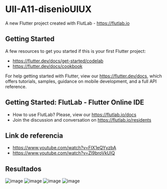 # UII-A11-disenioUIUX

A new Flutter project created with FlutLab - https://flutlab.io

## Getting Started

A few resources to get you started if this is your first Flutter project:

- https://flutter.dev/docs/get-started/codelab
- https://flutter.dev/docs/cookbook

For help getting started with Flutter, view our
https://flutter.dev/docs, which offers tutorials,
samples, guidance on mobile development, and a full API reference.

## Getting Started: FlutLab - Flutter Online IDE

- How to use FlutLab? Please, view our https://flutlab.io/docs
- Join the discussion and conversation on https://flutlab.io/residents

## Link de referencia
- https://www.youtube.com/watch?v=FIX1eQYyzbA
- https://www.youtube.com/watch?v=Zl9broVkUIQ

## Resultados
![image](https://github.com/GarciaJ128/UII-A11-disenioUIUX/assets/143743623/89432acf-e663-4558-83d6-c3c954900219)
![image](https://github.com/GarciaJ128/UII-A11-disenioUIUX/assets/143743623/af78a1ae-3d95-49bb-9d27-05e4de5f1c81)
![image](https://github.com/GarciaJ128/UII-A11-disenioUIUX/assets/143743623/05bacb5c-6151-42fe-8d2b-33f233b12a05)
![image](https://github.com/GarciaJ128/UII-A11-disenioUIUX/assets/143743623/3647bdaf-6122-4700-96a3-5bd241a34130)
